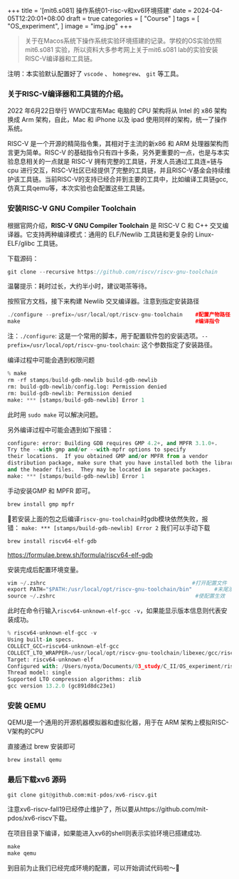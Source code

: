 +++
title = '[mit6.s081] 操作系统01-risc-v和xv6环境搭建'
date = 2024-04-05T12:20:01+08:00
draft = true
categories = [
    "Course"
]
tags = [
    "OS_experiment",
]
image = "img.jpg"
+++


> 关于在Macos系统下操作系统实验环境搭建的记录。学校的OS实验仿照mit6.s081 实验，所以资料大多参考网上关于mit6.s081 lab的实验安装RISC-V编译器和工具链。

注明：本实验默认配置好了 `vscode` 、 `homegrew`、 `git` 等工具。


### 关于**RISC-V编译器和工具链的介绍。**

2022 年6月22日举行 WWDC宣布Mac 电脑的 CPU 架构将从 Intel 的 x86 架构换成 Arm 架构，自此，Mac 和 iPhone 以及 ipad 使用同样的架构，统一了操作系统。

RISC-V 是一个开源的精简指令集，其相对于主流的新x86 和 ARM 处理器架构而言更为简单。RISC-V 的基础指令只有四十多条，另外更重要的一点，也是与本实验息息相关的一点就是 RISC-V 拥有完整的工具链，开发人员通过工具连=链与 cpu 进行交互，RISC-V社区已经提供了完整的工具链，并且RISC-V基金会持续维护该工具链。当前RISC-V的支持已经合并到主要的工具中，比如编译工具链gcc, 仿真工具qemu等，本次实验也会配置这些工具链。

### 安装**RISC-V GNU Compiler Toolchain** 

根据官网介绍，**RISC-V GNU Compiler Toolchain** 是 RISC-V C 和 C++ 交叉编译器。它支持两种编译模式：通用的 ELF/Newlib 工具链和更复杂的 Linux-ELF/glibc 工具链。

下载源码：

```cpp
git clone --recursive https://github.com/riscv/riscv-gnu-toolchain
```

温馨提示：耗时过长，大约半小时，建议喝茶等待。

按照官方文档，接下来构建 Newlib 交叉编译器。注意到指定安装路径

```cpp
./configure --prefix=/usr/local/opt/riscv-gnu-toolchain    #配置产物路径
make                                                       #编译指令
```

注：`./configure`: 这是一个常用的脚本，用于配置软件包的安装选项。`--prefix=/usr/local/opt/riscv-gnu-toolchain`: 这个参数指定了安装路径。

编译过程中可能会遇到权限问题

```python
% make
rm -rf stamps/build-gdb-newlib build-gdb-newlib
rm: build-gdb-newlib/config.log: Permission denied
rm: build-gdb-newlib: Permission denied
make: *** [stamps/build-gdb-newlib] Error 1
```

此时用 `sudo make` 可以解决问题。

另外编译过程中可能会遇到如下报错：

```python
configure: error: Building GDB requires GMP 4.2+, and MPFR 3.1.0+.
Try the --with-gmp and/or --with-mpfr options to specify
their locations.  If you obtained GMP and/or MPFR from a vendor
distribution package, make sure that you have installed both the libraries
and the header files.  They may be located in separate packages.
make: *** [stamps/build-gdb-newlib] Error 1
```

手动安装GMP 和 MPFR 即可。

```python
brew install gmp mpfr
```

📎若安装上面的包之后编译`riscv-gnu-toolchain`时gdb模块依然失败，报错： `make: *** [stamps/build-gdb-newlib] Error 2` 我们可以手动下载

```python
brew install riscv64-elf-gdb
```

https://formulae.brew.sh/formula/riscv64-elf-gdb

安装完成后配置环境变量。

```python
vim ~/.zshrc                                              #打开配置文件
export PATH="$PATH:/usr/local/opt/riscv-gnu-toolchain/bin"       #末尾添加此行
source ~/.zshrc                                            #使配置生效
```

此时在命令行输入`riscv64-unknown-elf-gcc -v`，如果能显示版本信息则代表安装成功。

```python
% riscv64-unknown-elf-gcc -v
Using built-in specs.
COLLECT_GCC=riscv64-unknown-elf-gcc
COLLECT_LTO_WRAPPER=/usr/local/opt/riscv-gnu-toolchain/libexec/gcc/riscv64-unknown-elf/13.2.0/lto-wrapper
Target: riscv64-unknown-elf
Configured with: /Users/nyota/Documents/03_study/C_II/OS_experiment/riscv-gnu-toolchain/gcc/configure --target=riscv64-unknown-elf --prefix=/usr/local/opt/riscv-gnu-toolchain --disable-shared --disable-threads --enable-languages=c,c++ --with-pkgversion=gc891d8dc23e1 --with-system-zlib --enable-tls --with-newlib --with-sysroot=/usr/local/opt/riscv-gnu-toolchain/riscv64-unknown-elf --with-native-system-header-dir=/include --disable-libmudflap --disable-libssp --disable-libquadmath --disable-libgomp --disable-nls --disable-tm-clone-registry --src=.././gcc --disable-multilib --with-abi=lp64d --with-arch=rv64imafdc --with-tune=rocket --with-isa-spec=20191213 'CFLAGS_FOR_TARGET=-Os    -mcmodel=medlow' 'CXXFLAGS_FOR_TARGET=-Os    -mcmodel=medlow'
Thread model: single
Supported LTO compression algorithms: zlib
gcc version 13.2.0 (gc891d8dc23e1) 
```

### 安装 QEMU

QEMU是一个通用的开源机器模拟器和虚拟化器，用于在 ARM 架构上模拟RISC-V架构的CPU

直接通过 brew 安装即可

```python
brew install qemu 
```

### 最后下载xv6 源码

```python
git clone git@github.com:mit-pdos/xv6-riscv.git
```

注意xv6-riscv-fall19已经停止维护了，所以要从https://github.com/mit-pdos/xv6-riscv下载。

在项目目录下编译，如果能进入xv6的shell则表示实验环境已搭建成功.

```python
make
make qemu
```

到目前为止我们已经完成环境的配置，可以开始调试代码啦～👋